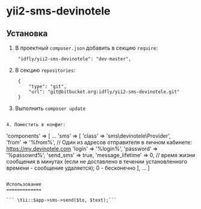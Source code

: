 # yii2-sms-devinotele

## Установка

1. В проектный `composer.json` добавить в секцию `require`:

        "idfly/yii2-sms-devinotele": "dev-master",

2. В секцию `repositories`:

        {
            "type": "git",
            "url": "git@bitbucket.org:idfly/yii2-sms-devinotele.git"
        }

3. Выполнить `composer update`
```

4. Поместить в конфиг:

```
'components' => [
    ...
    'sms' => [
        'class' => 'sms\devinotele\Provider',        
        'from' => '%from%', // Один из адресов отправителя в личном кабинете: https://my.devinotele.com
        'login' => '%login%',
        'password' => '%passowrd%',
        'send_sms' => true,
        'message_lifetime' => 0, // время жизни сообщения в минутах (если не доставлено в течении установленного времени - сообщение удаляется); 0 - бесконечно
    ],
    ...
]
```

Использование
=============

``` \Yii::$app->sms->send($to, $text);```
